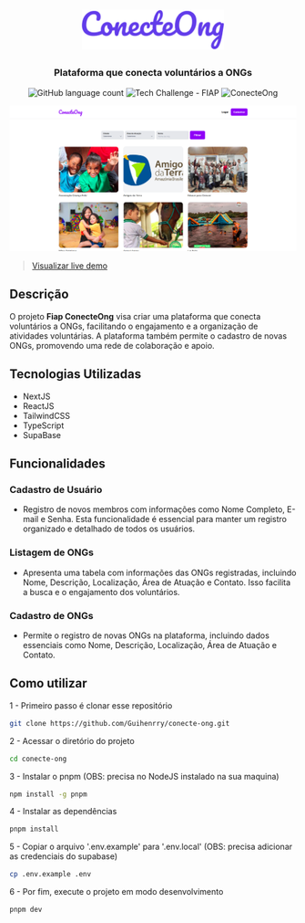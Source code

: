 <h1 align="center">
  <img alt="ConecteOng" src=".github/logo.png" width="250px" />
</h1>

<h3 align="center">
  Plataforma que conecta voluntários a ONGs
</h3>

<p align="center">
  <img alt="GitHub language count" src="https://img.shields.io/github/languages/count/Guihenrry/conecte-ong?color=623CEA">

  <img alt="Tech Challenge - FIAP" src="https://img.shields.io/badge/Tech%20Challenge-FIAP-623CEA">

  <img alt="ConecteOng" src="https://img.shields.io/badge/ConecteOng-623CEA">
</p>

<p align="center">
  <img alt="Screenshot" src=".github/screenshot.png" width="700px" />
</p>

> [Visualizar live demo](https://conecte-ong.vercel.app/)

## Descrição

O projeto **Fiap ConecteOng** visa criar uma plataforma que conecta voluntários a ONGs, facilitando o engajamento e a organização de atividades voluntárias. A plataforma também permite o cadastro de novas ONGs, promovendo uma rede de colaboração e apoio.

## Tecnologias Utilizadas

- NextJS
- ReactJS
- TailwindCSS
- TypeScript
- SupaBase

## Funcionalidades

### Cadastro de Usuário

- Registro de novos membros com informações como Nome Completo, E-mail e Senha. Esta funcionalidade é essencial para manter um registro organizado e detalhado de todos os usuários.

### Listagem de ONGs

- Apresenta uma tabela com informações das ONGs registradas, incluindo Nome, Descrição, Localização, Área de Atuação e Contato. Isso facilita a busca e o engajamento dos voluntários.

### Cadastro de ONGs

- Permite o registro de novas ONGs na plataforma, incluindo dados essenciais como Nome, Descrição, Localização, Área de Atuação e Contato.

## Como utilizar

1 - Primeiro passo é clonar esse repositório

```bash
git clone https://github.com/Guihenrry/conecte-ong.git
```

2 - Acessar o diretório do projeto

```bash
cd conecte-ong
```

3 - Instalar o pnpm (OBS: precisa no NodeJS instalado na sua maquina)

```bash
npm install -g pnpm
```

4 - Instalar as dependências

```bash
pnpm install
```

5 - Copiar o arquivo '.env.example' para '.env.local' (OBS: precisa adicionar as credenciais do supabase)

```bash
cp .env.example .env
```

6 - Por fim, execute o projeto em modo desenvolvimento

```bash
pnpm dev
```
